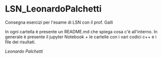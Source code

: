 # LSN_LeonardoPalchetti
Consegna esercizi per l'esame di LSN con il prof. Galli


In ogni cartella è presente un README.md che spiega cosa c'è all'interno. 
In generale è presente il jupyter Notebook + le cartelle con i vari codici c++ e i file dei risultati.

*Leonardo Palchetti*
